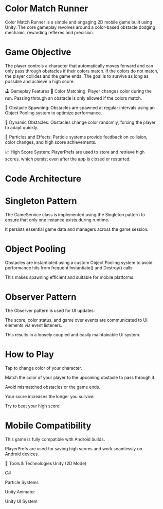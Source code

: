 # Color Match Runner
Color Match Runner is a simple and engaging 2D mobile game built using Unity. The core gameplay revolves around a color-based obstacle dodging mechanic, rewarding reflexes and precision.

# Game Objective
The player controls a character that automatically moves forward and can only pass through obstacles if their colors match. If the colors do not match, the player collides and the game ends. The goal is to survive as long as possible and achieve a high score.

🕹️ Gameplay Features
🔴 Color Matching: Player changes color during the run. Passing through an obstacle is only allowed if the colors match.

🧱 Obstacle Spawning: Obstacles are spawned at regular intervals using an Object Pooling system to optimize performance.

🌈 Dynamic Obstacles: Obstacles change color randomly, forcing the player to adapt quickly.

🌟 Particles and Effects: Particle systems provide feedback on collision, color changes, and high score achievements.

📈 High Score System: PlayerPrefs are used to store and retrieve high scores, which persist even after the app is closed or restarted.

# Code Architecture

#  Singleton Pattern
The GameService class is implemented using the Singleton pattern to ensure that only one instance exists during runtime.

It persists essential game data and managers across the game session.

#  Object Pooling
Obstacles are instantiated using a custom Object Pooling system to avoid performance hits from frequent Instantiate() and Destroy() calls.

This makes spawning efficient and suitable for mobile platforms.

#  Observer Pattern
The Observer pattern is used for UI updates:

The score, color status, and game over events are communicated to UI elements via event listeners.

This results in a loosely coupled and easily maintainable UI system.

#  How to Play
Tap to change color of your character.

Match the color of your player to the upcoming obstacle to pass through it.

Avoid mismatched obstacles or the game ends.

Your score increases the longer you survive.

Try to beat your high score!

#  Mobile Compatibility
This game is fully compatible with Android builds.

PlayerPrefs are used for saving high scores and work seamlessly on Android devices.

🧩 Tools & Technologies
Unity (2D Mode)

C#

Particle Systems

Unity Animator

Unity UI System

